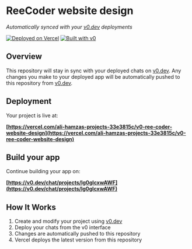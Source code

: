 # ReeCoder website design

*Automatically synced with your [v0.dev](https://v0.dev) deployments*

[![Deployed on Vercel](https://img.shields.io/badge/Deployed%20on-Vercel-black?style=for-the-badge&logo=vercel)](https://vercel.com/ali-hamzas-projects-33e3815c/v0-ree-coder-website-design)
[![Built with v0](https://img.shields.io/badge/Built%20with-v0.dev-black?style=for-the-badge)](https://v0.dev/chat/projects/lg0glcxwAWF)

## Overview

This repository will stay in sync with your deployed chats on [v0.dev](https://v0.dev).
Any changes you make to your deployed app will be automatically pushed to this repository from [v0.dev](https://v0.dev).

## Deployment

Your project is live at:

**[https://vercel.com/ali-hamzas-projects-33e3815c/v0-ree-coder-website-design](https://vercel.com/ali-hamzas-projects-33e3815c/v0-ree-coder-website-design)**

## Build your app

Continue building your app on:

**[https://v0.dev/chat/projects/lg0glcxwAWF](https://v0.dev/chat/projects/lg0glcxwAWF)**

## How It Works

1. Create and modify your project using [v0.dev](https://v0.dev)
2. Deploy your chats from the v0 interface
3. Changes are automatically pushed to this repository
4. Vercel deploys the latest version from this repository

